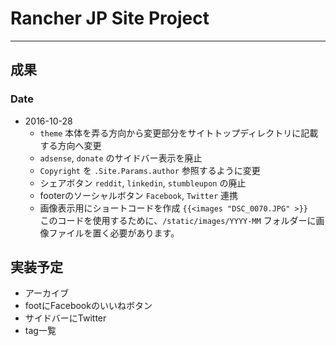 # Rancher JP Site Project
---
## 成果
### Date
+ 2016-10-28
    + `theme` 本体を弄る方向から変更部分をサイトトップディレクトリに記載する方向へ変更
    + `adsense`, `donate` のサイドバー表示を廃止
    + `Copyright` を `.Site.Params.author` 参照するように変更
    + シェアボタン `reddit`, `linkedin`, `stumbleupon` の廃止
    + footerのソーシャルボタン `Facebook`, `Twitter` 連携
    + 画像表示用にショートコードを作成 `{{<images "DSC_0070.JPG" >}} `  
        このコードを使用するために、`/static/images/YYYY-MM` フォルダーに画像ファイルを置く必要があります。


## 実装予定
+ アーカイブ
+ footにFacebookのいいねボタン
+ サイドバーにTwitter
+ tag一覧